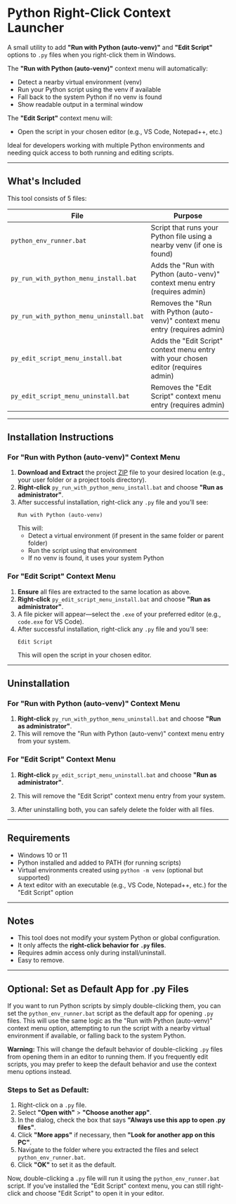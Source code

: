 # Python Right-Click Context Launcher

A small utility to add **"Run with Python (auto-venv)"** and **"Edit Script"** options to `.py` files when you right-click them in Windows.

The **"Run with Python (auto-venv)"** context menu will automatically:
- Detect a nearby virtual environment (venv)
- Run your Python script using the venv if available
- Fall back to the system Python if no venv is found
- Show readable output in a terminal window

The **"Edit Script"** context menu will:
- Open the script in your chosen editor (e.g., VS Code, Notepad++, etc.)

Ideal for developers working with multiple Python environments and needing quick access to both running and editing scripts.

---

## What's Included

This tool consists of 5 files:

| File                            | Purpose                                      |
|---------------------------------|----------------------------------------------|
| `python_env_runner.bat`         | Script that runs your Python file using a nearby venv (if one is found) |
| `py_run_with_python_menu_install.bat`   | Adds the "Run with Python (auto-venv)" context menu entry (requires admin) |
| `py_run_with_python_menu_uninstall.bat` | Removes the "Run with Python (auto-venv)" context menu entry (requires admin) |
| `py_edit_script_menu_install.bat`       | Adds the "Edit Script" context menu entry with your chosen editor (requires admin) |
| `py_edit_script_menu_uninstall.bat`     | Removes the "Edit Script" context menu entry (requires admin) |

---

## Installation Instructions

### For "Run with Python (auto-venv)" Context Menu
1. **Download and Extract** the project [ZIP](https://github.com/EliseWindbloom/python-context-menu-windows/archive/refs/heads/main.zip) file to your desired location (e.g., your user folder or a project tools directory).
2. **Right-click** `py_run_with_python_menu_install.bat` and choose **"Run as administrator"**.
3. After successful installation, right-click any `.py` file and you’ll see:
   ```
   Run with Python (auto-venv)
   ```
   This will:
   - Detect a virtual environment (if present in the same folder or parent folder)
   - Run the script using that environment
   - If no venv is found, it uses your system Python

### For "Edit Script" Context Menu
1. **Ensure** all files are extracted to the same location as above.
2. **Right-click** `py_edit_script_menu_install.bat` and choose **"Run as administrator"**.
3. A file picker will appear—select the `.exe` of your preferred editor (e.g., `code.exe` for VS Code).
4. After successful installation, right-click any `.py` file and you’ll see:
   ```
   Edit Script
   ```
   This will open the script in your chosen editor.

---

## Uninstallation

### For "Run with Python (auto-venv)" Context Menu
1. **Right-click** `py_run_with_python_menu_uninstall.bat` and choose **"Run as administrator"**.
2. This will remove the "Run with Python (auto-venv)" context menu entry from your system.

### For "Edit Script" Context Menu
1. **Right-click** `py_edit_script_menu_uninstall.bat` and choose **"Run as administrator"**.
2. This will remove the "Edit Script" context menu entry from your system.

3. After uninstalling both, you can safely delete the folder with all files.

---

## Requirements

- Windows 10 or 11
- Python installed and added to PATH (for running scripts)
- Virtual environments created using `python -m venv` (optional but supported)
- A text editor with an executable (e.g., VS Code, Notepad++, etc.) for the "Edit Script" option

---

## Notes

- This tool does not modify your system Python or global configuration.
- It only affects the **right-click behavior for `.py` files**.
- Requires admin access only during install/uninstall.
- Easy to remove.

---

## Optional: Set as Default App for .py Files

If you want to run Python scripts by simply double-clicking them, you can set the `python_env_runner.bat` script as the default app for opening `.py` files. This will use the same logic as the "Run with Python (auto-venv)" context menu option, attempting to run the script with a nearby virtual environment if available, or falling back to the system Python.

**Warning:** This will change the default behavior of double-clicking `.py` files from opening them in an editor to running them. If you frequently edit scripts, you may prefer to keep the default behavior and use the context menu options instead.

### Steps to Set as Default:
1. Right-click on a `.py` file.
2. Select **"Open with"** > **"Choose another app"**.
3. In the dialog, check the box that says **"Always use this app to open .py files"**.
4. Click **"More apps"** if necessary, then **"Look for another app on this PC"**.
5. Navigate to the folder where you extracted the files and select `python_env_runner.bat`.
6. Click **"OK"** to set it as the default.

Now, double-clicking a `.py` file will run it using the `python_env_runner.bat` script. If you’ve installed the "Edit Script" context menu, you can still right-click and choose "Edit Script" to open it in your editor.
